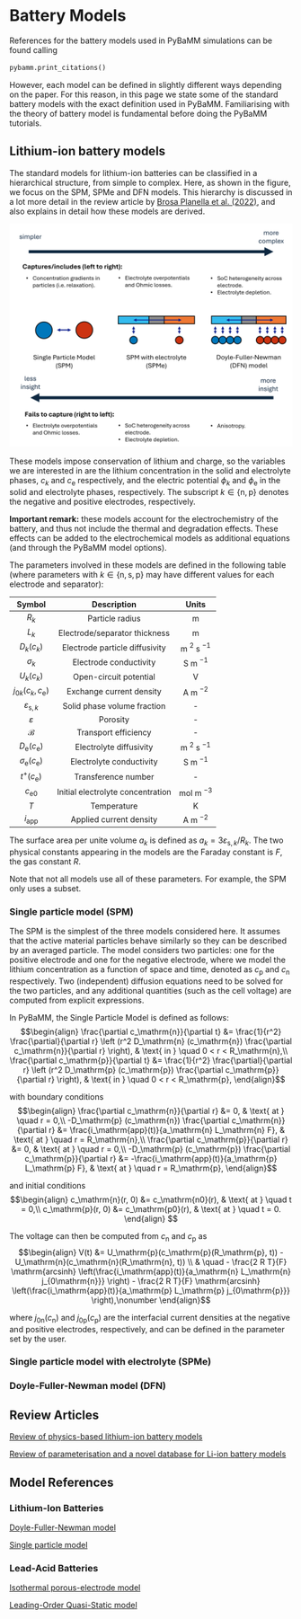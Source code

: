 # Battery Models

References for the battery models used in PyBaMM simulations can be found calling
```python
pybamm.print_citations()
```
However, each model can be defined in slightly different ways depending on the paper. For this reason, in this page we state some of the standard battery models with the exact definition used in PyBaMM. Familiarising with the theory of battery model is fundamental before doing the PyBaMM tutorials.

## Lithium-ion battery models

The standard models for lithium-ion batteries can be classified in a hierarchical structure, from simple to complex. Here, as shown in the figure, we focus on the SPM, SPMe and DFN models. This hierarchy is discussed in a lot more detail in the review article by [Brosa Planella et al. (2022)](https://doi.org/10.1088/2516-1083/ac7d31), and also explains in detail how these models are derived.

<img title="Lithium-ion battery model hierarchy" alt="A diagram showing the hierarchy of lithium-ion battery models, from simple (SPM) to complex (DFN). The diagram also includes what each model captures and misses compared to the others." src="../../../_static/model_hierarchy.png">

These models impose conservation of lithium and charge, so the variables we are interested in are the lithium concentration in the solid and electrolyte phases, $c_k$ and $c_\mathrm{e}$ respectively, and the electric potential $\phi_k$ and $\phi_\mathrm{e}$ in the solid and electrolyte phases, respectively. The subscript $k \in \{\mathrm{n}, \mathrm{p}\}$ denotes the negative and positive electrodes, respectively.

**Important remark:** these models account for the electrochemistry of the battery, and thus not include the thermal and degradation effects. These effects can be added to the electrochemical models as additional equations (and through the PyBaMM model options).

The parameters involved in these models are defined in the following table (where parameters with $k \in \{\mathrm{n}, \mathrm{s}, \mathrm{p}\}$ may have different values for each electrode and separator):

| Symbol | Description | Units |
|:------:|:-----------:|:-----:|
| $R_k$ | Particle radius | m |
| $L_k$ | Electrode/separator thickness | m |
| $D_k (c_k)$ | Electrode particle diffusivity | m $^2$ s $^{-1}$ |
| $\sigma_k$ | Electrode conductivity | S m $^{-1}$ |
| $U_k (c_k)$ | Open-circuit potential | V |
| $j_{0 k} (c_k, c_\mathrm{e})$ | Exchange current density | A m $^{-2}$ |
| $\varepsilon_{\mathrm{s}, k}$ | Solid phase volume fraction | - |
| $\varepsilon$ | Porosity | - |
| $\mathcal{B}$ | Transport efficiency | - |
| $D_\mathrm{e}(c_\mathrm{e})$ | Electrolyte diffusivity | m $^2$ s $^{-1}$ |
| $\sigma_\mathrm{e}(c_\mathrm{e})$ | Electrolyte conductivity | S m $^{-1}$ |
| $t^+(c_\mathrm{e})$ | Transference number | - |
| $c_\mathrm{e0}$ | Initial electrolyte concentration | mol m $^{-3}$ |
| $T$ | Temperature | K |
| $i_\mathrm{app}$ | Applied current density | A m $^{-2}$ |

The surface area per unite volume $a_k$ is defined as $a_k = 3 \varepsilon_{\mathrm{s}, k}/ R_k$. The two physical constants appearing in the models are the Faraday constant is $F$, the gas constant $R$.

Note that not all models use all of these parameters. For example, the SPM only uses a subset.

### Single particle model (SPM)
The SPM is the simplest of the three models considered here. It assumes that the active material particles behave similarly so they can be described by an averaged particle. The model considers two particles: one for the positive electrode and one for the negative electrode, where we model the lithium concentration as a function of space and time, denoted as $c_\mathrm{p}$ and $c_\mathrm{n}$ respectively. Two (independent) diffusion equations need to be solved for the two particles, and any additional quantities (such as the cell voltage) are computed from explicit expressions.


In PyBaMM, the Single Particle Model is defined as follows:
$$\begin{align}
\frac{\partial c_\mathrm{n}}{\partial t} &= \frac{1}{r^2} \frac{\partial}{\partial r} \left (r^2 D_\mathrm{n} (c_\mathrm{n}) \frac{\partial c_\mathrm{n}}{\partial r} \right), & \text{ in } \quad 0 < r < R_\mathrm{n},\\
\frac{\partial c_\mathrm{p}}{\partial t} &= \frac{1}{r^2} \frac{\partial}{\partial r} \left (r^2 D_\mathrm{p} (c_\mathrm{p}) \frac{\partial c_\mathrm{p}}{\partial r} \right), & \text{ in } \quad 0 < r < R_\mathrm{p},
\end{align}$$

with boundary conditions
$$\begin{align}
\frac{\partial c_\mathrm{n}}{\partial r} &= 0, & \text{ at } \quad r = 0,\\
-D_\mathrm{p} (c_\mathrm{n}) \frac{\partial c_\mathrm{n}}{\partial r} &= \frac{i_\mathrm{app}(t)}{a_\mathrm{n} L_\mathrm{n} F}, & \text{ at } \quad r = R_\mathrm{n},\\
\frac{\partial c_\mathrm{p}}{\partial r} &= 0, & \text{ at } \quad r = 0,\\
-D_\mathrm{p} (c_\mathrm{p}) \frac{\partial c_\mathrm{p}}{\partial r} &= -\frac{i_\mathrm{app}(t)}{a_\mathrm{p} L_\mathrm{p} F}, & \text{ at } \quad r = R_\mathrm{p},
\end{align}$$

and initial conditions
$$\begin{align}
c_\mathrm{n}(r, 0) &= c_\mathrm{n0}(r), & \text{ at } \quad t = 0,\\
c_\mathrm{p}(r, 0) &= c_\mathrm{p0}(r), & \text{ at } \quad t = 0.
\end{align}
$$

The voltage can then be computed from $c_\mathrm{n}$ and $c_\mathrm{p}$ as
$$\begin{align}
V(t) &= U_\mathrm{p}(c_\mathrm{p}(R_\mathrm{p}, t)) - U_\mathrm{n}(c_\mathrm{n}(R_\mathrm{n}, t)) \\
& \quad - \frac{2 R T}{F} \mathrm{arcsinh} \left(\frac{i_\mathrm{app}(t)}{a_\mathrm{n} L_\mathrm{n} j_{0\mathrm{n}}} \right) - \frac{2 R T}{F} \mathrm{arcsinh} \left(\frac{i_\mathrm{app}(t)}{a_\mathrm{p} L_\mathrm{p} j_{0\mathrm{p}}} \right),\nonumber
\end{align}$$

where $j_{0\mathrm{n}}(c_\mathrm{n})$ and $j_{0\mathrm{p}}(c_\mathrm{p})$ are the interfacial current densities at the negative and positive electrodes, respectively, and can be defined in the parameter set by the user.

### Single particle model with electrolyte (SPMe)

### Doyle-Fuller-Newman model (DFN)

## Review Articles

[Review of physics-based lithium-ion battery models](https://doi.org/10.1088/2516-1083/ac7d31)

[Review of parameterisation and a novel database for Li-ion battery models](https://doi.org/10.1088/2516-1083/ac692c)

## Model References

### Lithium-Ion Batteries

[Doyle-Fuller-Newman model](https://doi.org/10.1149/1.2221597)

[Single particle model](https://doi.org/10.1149/2.0341915jes)


### Lead-Acid Batteries

[Isothermal porous-electrode model](https://doi.org/10.1149/2.0301910jes)

[Leading-Order Quasi-Static model](https://doi.org/10.1149/2.0441908jes)
